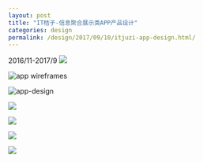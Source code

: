 ```yaml
---
layout: post
title: "IT桔子-信息聚合展示类APP产品设计"
categories: design
permalink: /design/2017/09/10/itjuzi-app-design.html/
---
```


2016/11-2017/9
![](https://i.imgur.com/6qNuQWw.jpg)

![app wireframes](https://i.loli.net/2019/03/01/5c78d52cd70d8.png)

![app-design](https://i.imgur.com/hmC7N3p.jpg)

![](https://i.imgur.com/JcLehLf.jpg)

![](https://i.imgur.com/enVaLrr.jpg)

![](https://i.imgur.com/p7WTz2b.jpg)

![](https://i.imgur.com/xNEMsbQ.jpg)
